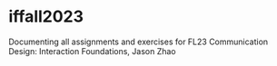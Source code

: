 # iffall2023
Documenting all assignments and exercises for FL23 Communication Design: Interaction Foundations, Jason Zhao
